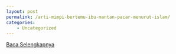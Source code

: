 ```yaml
---
layout: post
permalink: /arti-mimpi-bertemu-ibu-mantan-pacar-menurut-islam/
categories:
    - Uncategorized
---
```


[Baca Selengkapnya](/04)